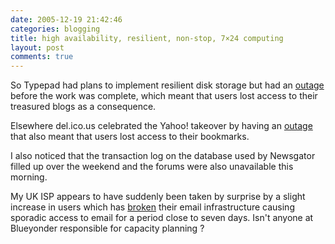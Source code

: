 ```yaml
---
date: 2005-12-19 21:42:46
categories: blogging
title: high availability, resilient, non-stop, 7×24 computing
layout: post
comments: true
---
```

So Typepad had plans to implement resilient disk storage but had an
[outage](http://www.sixapart.com/typepad/news/2005/12/typepad_update.html)
before the work was complete, which meant that users lost access to
their treasured blogs as a consequence.

Elsewhere del.ico.us celebrated the Yahoo! takeover by having an
[outage](http://blog.del.icio.us/blog/2005/12/continued_hiccu.html) that
also meant that users lost access to their bookmarks.

I also noticed that the transaction log on the database used by
Newsgator filled up over the weekend and the forums were also
unavailable this morning.

My UK ISP appears to have suddenly been taken by surprise by a slight
increase in users which has
[broken](http://www.blueyonder.co.uk/status/serviceissue.do?ticket=295784)
their email infrastructure causing sporadic access to email for a period
close to seven days. Isn't anyone at Blueyonder responsible for capacity
planning ?

